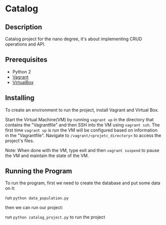 # Catalog

## Description
Catalog project for the nano degree, it's about implementing CRUD operations and API.

## Prerequisites
- Python 2
- [Vagrant](https://www.vagrantup.com/)
- [VirtualBox](https://www.virtualbox.org/wiki/Downloads)

## Installing
To create an environment to run the project, install Vagrant and Virtual Box.

Start the Virtual Machine(VM) by running `vagrant up` in the directory that contains the "Vagrantfile" and then SSH into the VM using `vagrant ssh`. The first time `vagrant up` is run the VM will be configured based on information in the "Vagrantfile". Navigate to `/vagrant/<projetc_directory>` to access the project's files.

Note: When done with the VM, type exit and then `vagrant suspend` to pause the VM and maintain the state of the VM.

## Running the Program
To run the program, first we need to create the database and put some data on it:

run `python data_population.py`

then we can run our project:

run `python catalog_project.py` to run the project

```
